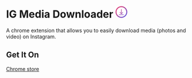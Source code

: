 # IG Media Downloader ![](https://github.com/devplacca/chrome-IGmd/blob/master/assets/logo/igdown32.png)
A chrome extension that allows you to easily download media (photos and video) on Instagram.


## Get It On
[Chrome store](https://chrome.google.com/webstore/detail/ig-media-downloader/hfcenolookheknpobmckkgccedgnpoff)
